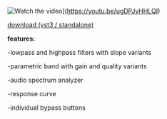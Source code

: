 ![Watch the video](https://i.imgur.com/L7Co2sb.png)](https://youtu.be/ugDPJvHHLQI)

[download (vst3 / standalone)](https://drive.google.com/file/d/1to4XQ8ynweFpwctOyR4beIZ8dNjjT9uz/view)

**features:**

 -lowpass and highpass filters with slope variants
 
 -parametric band with gain and quality variants

 -audio spectrum analyzer 

 -response curve 
 
 -individual bypass buttons
